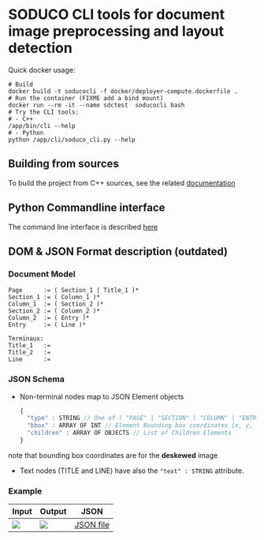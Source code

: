 # SODUCO CLI tools for document image preprocessing and layout detection

Quick docker usage:
```shell
# Build
docker build -t soducocli -f docker/deployer-compute.dockerfile .
# Run the container (FIXME add a bind mount)
docker run --rm -it --name sdctest  soducocli bash
# Try the CLI tools:
# - C++
/app/bin/cli --help
# - Python
python /app/cli/soduco_cli.py --help
```


## Building from sources

To build the project from C++ sources, see the related [documentation](./build.md)

## Python Commandline interface

The command line interface is described [here](doc/cli.md)


## DOM & JSON Format description (outdated)

### Document Model

```
Page      := ( Section_1 | Title_1 )*
Section_1 := ( Column_1 )*
Column_1  := ( Section_2 )*
Section_2 := ( Column_2 )*
Column_2  := ( Entry )*
Entry     := ( Line )*

Terminaux:
Title_1   := 
Title_2   := 
Line      := 
```

### JSON Schema

* Non-terminal nodes map to JSON Element objects

  ```js
  {
    "type" : STRING // One of ( "PAGE" | "SECTION" | "COLUMN" | "ENTRY" | "LINE" | "TITLE" )   
    "bbox" : ARRAY OF INT // Element Bounding box coordinates [x, y, width, height]
    "children" : ARRAY OF OBJECTS // List of Children Elements   
  }

note that bounding box coordinates are for the **deskewed** image

* Text nodes (TITLE and LINE) have also the ``"text" : STRING`` attribute.


### Example


Input                    |          Output           | JSON
------------------------ | ------------------------- | ---
![](./doc/input-439.png) | ![](./doc/output-439.jpg) | [JSON file](./doc/output-439.json)

